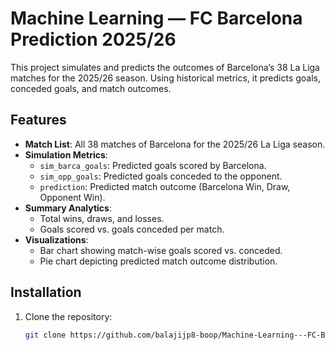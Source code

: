 # Machine Learning — FC Barcelona Prediction 2025/26

This project simulates and predicts the outcomes of Barcelona’s 38 La Liga matches for the 2025/26 season. Using historical metrics, it predicts goals, conceded goals, and match outcomes.

## Features

- **Match List**: All 38 matches of Barcelona for the 2025/26 La Liga season.
- **Simulation Metrics**:
  - `sim_barca_goals`: Predicted goals scored by Barcelona.
  - `sim_opp_goals`: Predicted goals conceded to the opponent.
  - `prediction`: Predicted match outcome (Barcelona Win, Draw, Opponent Win).
- **Summary Analytics**:
  - Total wins, draws, and losses.
  - Goals scored vs. goals conceded per match.
- **Visualizations**:
  - Bar chart showing match-wise goals scored vs. conceded.
  - Pie chart depicting predicted match outcome distribution.

## Installation

1. Clone the repository:

   ```bash
   git clone https://github.com/balajijp8-boop/Machine-Learning---FC-Barcelona-Prediction-25-26.git
